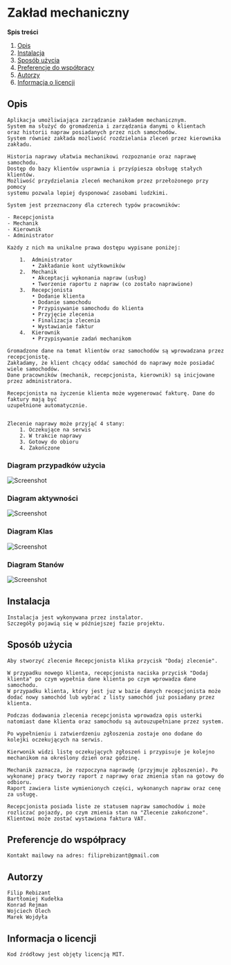 # Zakład mechaniczny

**Spis treści**

 1. [Opis](#opis)
 2. [Instalacja](#Instalacja)
 3. [Sposób użycia](#sposób-użycia)
 4. [Preferencje do współpracy](#preferencje-do-współpracy)
 5. [Autorzy](#autorzy)
 6. [Informacja o licencji](#informacja-o-licencji)
 
 
## Opis
    Aplikacja umożliwiająca zarządzanie zakładem mechanicznym.
    System ma służyć do gromadzenia i zarządzania danymi o klientach
    oraz historii napraw posiadanych przez nich samochodów.
    System również zakłada możliwość rozdzielania zleceń przez kierownika zakładu.

    Historia naprawy ułatwia mechanikowi rozpoznanie oraz naprawę samochodu.
    Dostęp do bazy klientów usprawnia i przyśpiesza obsługę stałych klientów.
    Możliwość przydzielania zleceń mechanikom przez przełożonego przy pomocy
    systemu pozwala lepiej dysponować zasobami ludzkimi.

    System jest przeznaczony dla czterech typów pracowników:

    - Recepcjonista
    - Mechanik
    - Kierownik
    - Administrator

    Każdy z nich ma unikalne prawa dostępu wypisane poniżej:
    
        1.	Administrator
            • Zakładanie kont użytkowników
        2.	Mechanik
            • Akceptacji wykonania napraw (usług)
            • Tworzenie raportu z napraw (co zostało naprawione)
        3.	Recepcjonista
            • Dodanie klienta
            • Dodanie samochodu
            • Przypisywanie samochodu do klienta
            • Przyjęcie zlecenia
            • Finalizacja zlecenia 
            • Wystawianie faktur
        4.	Kierownik
            • Przypisywanie zadań mechanikom
    
    Gromadzone dane na temat klientów oraz samochodów są wprowadzana przez recepcjonistę.
    Zakładamy, że klient chcący oddać samochód do naprawy może posiadać wiele samochodów.
    Dane pracowników (mechanik, recepcjonista, kierownik) są inicjowane przez administratora.
    
    Recepcjonista na życzenie klienta może wygenerować fakturę. Dane do faktury mają być
    uzupełnione automatycznie.

    
    Zlecenie naprawy może przyjąć 4 stany: 
        1. Oczekujące na serwis
        2. W trakcie naprawy
        3. Gotowy do obioru
        4. Zakończone

### Diagram przypadków użycia
![Screenshot](diagrams/use_cases_diagram.png)
### Diagram aktywności
![Screenshot](diagrams/activity_diagram_1.PNG)
### Diagram Klas
![Screenshot](diagrams/class_diagram.PNG)
### Diagram Stanów
![Screenshot](diagrams/state_diagram.PNG)
    
## Instalacja
    Instalacja jest wykonywana przez instalator. 
    Szczegóły pojawią się w późniejszej fazie projektu.
## Sposób użycia
    Aby stworzyć zlecenie Recepcjonista klika przycisk "Dodaj zlecenie".
    
    W przypadku nowego klienta, recepcjonista naciska przycisk "Dodaj klienta" po czym wypełnia dane klienta po czym wprowadza dane samochodu.
    W przypadku klienta, który jest juz w bazie danych recepcjonista może dodać nowy samochód lub wybrać z listy samochód już posiadany przez klienta.
    
    Podczas dodawania zlecenia recepcjonista wprowadza opis usterki natomiast dane klienta oraz samochodu są autouzupełniane przez system.
    
    Po wypełnieniu i zatwierdzeniu zgłoszenia zostaje ono dodane do kolejki oczekujących na serwis.
    
    Kierwonik widzi listę oczekujących zgłoszeń i przypisuje je kolejno mechanikom na określony dzień oraz godzinę.
    
    Mechanik zaznacza, że rozpoczyna naprawdę (przyjmuje zgłoszenie). Po wykonanej pracy tworzy raport z naprawy oraz zmienia stan na gotowy do odbioru.
    Raport zawiera liste wymienionych części, wykonanych napraw oraz cenę za usługę.
    
    Recepcjonista posiada liste ze statusem napraw samochodów i może rozliczać pojazdy, po czym zmienia stan na "Zlecenie zakończone".
    Klientowi może zostać wystawiona faktura VAT.
    

## Preferencje do współpracy
    Kontakt mailowy na adres: filiprebizant@gmail.com
    
## Autorzy
    Filip Rebizant
    Bartłomiej Kudełka
    Konrad Rejman
    Wojciech Olech
    Marek Wojdyła
     
## Informacja o licencji    
    Kod źródłowy jest objęty licencją MIT.
